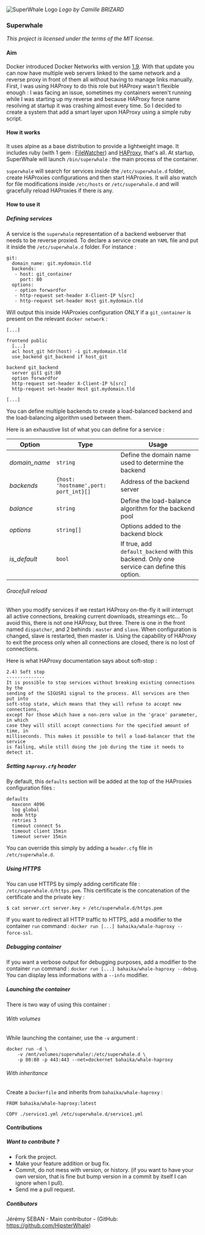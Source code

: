 ![SuperWhale Logo](https://raw.githubusercontent.com/Ingensi/superwhale/develop/doc/superwhale.png)
*Logo by Camille BRIZARD*

### Superwhale
*This project is licensed under the terms of the MIT license.*

#### Aim
Docker introduced Docker Networks with version [1.9](https://github.com/docker/docker/blob/master/CHANGELOG.md#190-2015-11-03). With that update you can now have multiple web servers linked to the same network and a reverse proxy in front of them all without having to manage links manually. First, I was using HAProxy to do this role but HAProxy wasn't flexible enough : I was facing an issue, sometimes my containers weren't running while I was starting up my reverse and because HAProxy force name resolving at startup it was crashing almost every time. So I decided to create a system that add a smart layer upon HAProxy using a simple ruby script.

#### How it works
It uses alpine as a base distribution to provide a lightweight image. It includes ruby (with 1 gem : [FileWatcher](https://github.com/thomasfl/filewatcher)) and [HAProxy](http://www.haproxy.org/), that's all. At startup, SuperWhale will launch `/bin/superwhale` : the main process of the container.

`superwhale` will search for services inside the `/etc/superwhale.d` folder, create HAProxies configurations and then start HAProxies. It will also watch for file modifications inside `/etc/hosts` or `/etc/superwhale.d` and will gracefully reload HAProxies if there is any.

#### How to use it

##### Defining services

A service is the `superwhale` representation of a backend webserver that needs to be reverse proxied. To declare a service create an `YAML` file and put it inside the `/etc/superwhale.d` folder. For instance :

```
git:
  domain_name: git.mydomain.tld
  backends:
   - host: git_container
     port: 80
  options:
   - option forwardfor
   - http-request set-header X-Client-IP %[src]
   - http-request set-header Host git.mydomain.tld
```

Will output this inside HAProxies configuration ONLY if a `git_container` is present on the relevant `docker network` :

```
[...]

frontend public
  [...]
  acl host_git hdr(host) -i git.mydomain.tld
  use_backend git_backend if host_git

backend git_backend
  server git1 git:80
  option forwardfor
  http-request set-header X-Client-IP %[src]
  http-request set-header Host git.mydomain.tld
  
[...]
```

You can define multiple backends to create a load-balanced backend and the load-balancing algorithm used between them.

Here is an exhaustive list of what you can define for a service :


| Option        | Type                | Usage |
|---------------|---------------------|-------|
| *domain_name* | `string`            | Define the domain name used to determine the backend |
| *backends*    | `{host: 'hostname',port: port_int}[]` | Address of the backend server |
| *balance*     | `string`            | Define the load-balance algorithm for the backend pool |
| *options*     | `string[]`          | Options added to the backend block |
| *is_default*  | `bool`              | If true, add `default_backend` with this backend. Only one service can define this option. |

###### Gracefull reload

When you modify services if we restart HAProxy on-the-fly it will interrupt all active connections, breaking current downloads, streamings etc... To avoid this, there is not one HAProxy, but three. There is one in the front named `dispatcher`, and 2 behinds : `master` and `slave`. When configuration is changed, slave is restarted, then master is. Using the capability of HAProxy to exit the process only when all connections are closed, there is no lost of connections.

Here is what HAProxy documentation says about soft-stop : 
```
2.4) Soft stop
--------------
It is possible to stop services without breaking existing connections by the
sending of the SIGUSR1 signal to the process. All services are then put into
soft-stop state, which means that they will refuse to accept new connections,
except for those which have a non-zero value in the 'grace' parameter, in which
case they will still accept connections for the specified amount of time, in
milliseconds. This makes it possible to tell a load-balancer that the service
is failing, while still doing the job during the time it needs to detect it.
```

##### Setting `haproxy.cfg` header

By default, this `defaults` section will be added at the top of the HAProxies configuration files :

```
defaults
  maxconn 4096
  log global
  mode http
  retries 3
  timeout connect 5s
  timeout client 15min
  timeout server 15min
```

You can override this simply by adding a `header.cfg` file in `/etc/superwhale.d`.

##### Using HTTPS

You can use HTTPS by simply adding certificate file : `/etc/superwhale.d/https.pem`. This certificate is the concatenation of the certificate and the private key :

```
$ cat server.crt server.key > /etc/superwhale.d/https.pem
```

If you want to redirect all HTTP traffic to HTTPS, add a modifier to the container `run` command : `docker run [...] bahaika/whale-haproxy --force-ssl`.

##### Debugging container

If you want a verbose output for debugging purposes, add a modifier to the container `run` command : `docker run [...] bahaika/whale-haproxy --debug`. You can display less informations with a `--info` modifier.

##### Launching the container

There is two way of using this container :

###### With volumes

While launching the container, use the `-v` argument :
```
docker run -d \
	-v /mnt/volumes/superwhale/:/etc/superwhale.d \
	-p 80:80 -p 443:443 --net=dockernet bahaika/whale-haproxy
```

###### With inheritance

Create a `Dockerfile` and inherits from `bahaika/whale-haproxy` :

```
FROM bahaika/whale-haproxy:latest

COPY ./service1.yml /etc/superwhale.d/service1.yml
```

#### Contributions

##### Want to contribute ?

* Fork the project.
* Make your feature addition or bug fix.
* Commit, do not mess with version, or history. (if you want to have your own version, that is fine but bump version in a commit by itself I can ignore when I pull).
* Send me a pull request.

##### Contibutors

Jérémy SEBAN - Main contributor - (GitHub: https://github.com/HipsterWhale)

